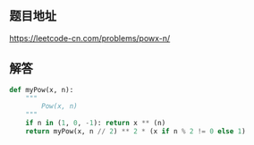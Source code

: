 ## 题目地址
https://leetcode-cn.com/problems/powx-n/

## 解答
```py
def myPow(x, n):
    """
        Pow(x, n)
    """
    if n in (1, 0, -1): return x ** (n)
    return myPow(x, n // 2) ** 2 * (x if n % 2 != 0 else 1)
```